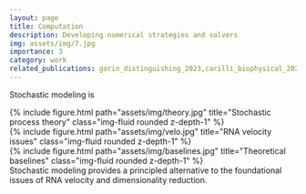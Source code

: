 ```yaml
---
layout: page
title: Computation
description: Developing numerical strategies and solvers
img: assets/img/7.jpg
importance: 3
category: work
related_publications: gorin_distinguishing_2023,carilli_biophysical_2023,gorin_spectral_2022,gorin_special_2020,vastola_analytic_2021
---
```

Stochastic modeling is 


<div class="row">
    <div class="col-sm mt-3 mt-md-0">
        {% include figure.html path="assets/img/theory.jpg" title="Stochastic process theory" class="img-fluid rounded z-depth-1" %}
    </div>
    <div class="col-sm mt-3 mt-md-0">
        {% include figure.html path="assets/img/velo.jpg" title="RNA velocity issues" class="img-fluid rounded z-depth-1" %}
    </div>
    <div class="col-sm mt-3 mt-md-0">
        {% include figure.html path="assets/img/baselines.jpg" title="Theoretical baselines" class="img-fluid rounded z-depth-1" %}
    </div>
</div>
<div class="caption">
    Stochastic modeling provides a principled alternative to the foundational issues of RNA velocity and dimensionality reduction.
</div>